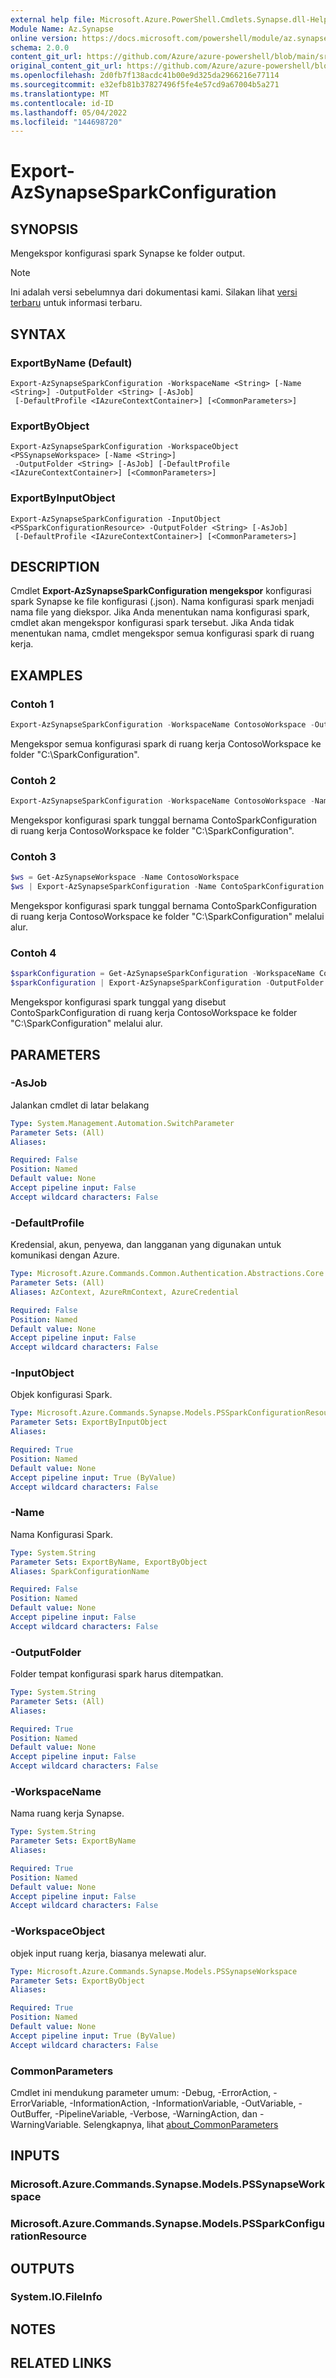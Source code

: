 ```yaml
---
external help file: Microsoft.Azure.PowerShell.Cmdlets.Synapse.dll-Help.xml
Module Name: Az.Synapse
online version: https://docs.microsoft.com/powershell/module/az.synapse/export-azsynapsesparkconfiguration
schema: 2.0.0
content_git_url: https://github.com/Azure/azure-powershell/blob/main/src/Synapse/Synapse/help/Export-AzSynapseSparkConfiguration.md
original_content_git_url: https://github.com/Azure/azure-powershell/blob/main/src/Synapse/Synapse/help/Export-AzSynapseSparkConfiguration.md
ms.openlocfilehash: 2d0fb7f138acdc41b00e9d325da2966216e77114
ms.sourcegitcommit: e32efb81b37827496f5fe4e57cd9a67004b5a271
ms.translationtype: MT
ms.contentlocale: id-ID
ms.lasthandoff: 05/04/2022
ms.locfileid: "144698720"
---
```

# Export-AzSynapseSparkConfiguration

## SYNOPSIS
Mengekspor konfigurasi spark Synapse ke folder output.

> [!NOTE]
>Ini adalah versi sebelumnya dari dokumentasi kami. Silakan lihat [versi terbaru](/powershell/module/az.synapse/export-azsynapsesparkconfiguration) untuk informasi terbaru.

## SYNTAX

### ExportByName (Default)
```
Export-AzSynapseSparkConfiguration -WorkspaceName <String> [-Name <String>] -OutputFolder <String> [-AsJob]
 [-DefaultProfile <IAzureContextContainer>] [<CommonParameters>]
```

### ExportByObject
```
Export-AzSynapseSparkConfiguration -WorkspaceObject <PSSynapseWorkspace> [-Name <String>]
 -OutputFolder <String> [-AsJob] [-DefaultProfile <IAzureContextContainer>] [<CommonParameters>]
```

### ExportByInputObject
```
Export-AzSynapseSparkConfiguration -InputObject <PSSparkConfigurationResource> -OutputFolder <String> [-AsJob]
 [-DefaultProfile <IAzureContextContainer>] [<CommonParameters>]
```

## DESCRIPTION
Cmdlet **Export-AzSynapseSparkConfiguration mengekspor** konfigurasi spark Synapse ke file konfigurasi (.json).
Nama konfigurasi spark menjadi nama file yang diekspor. Jika Anda menentukan nama konfigurasi spark, cmdlet akan mengekspor konfigurasi spark tersebut. Jika Anda tidak menentukan nama, cmdlet mengekspor semua konfigurasi spark di ruang kerja.

## EXAMPLES

### Contoh 1
```powershell
Export-AzSynapseSparkConfiguration -WorkspaceName ContosoWorkspace -OutputFolder "C:\SparkConfiguration"
```

Mengekspor semua konfigurasi spark di ruang kerja ContosoWorkspace ke folder "C:\SparkConfiguration".

### Contoh 2
```powershell
Export-AzSynapseSparkConfiguration -WorkspaceName ContosoWorkspace -Name ContoSparkConfiguration -OutputFolder "C:\SparkConfiguration"
```

Mengekspor konfigurasi spark tunggal bernama ContoSparkConfiguration di ruang kerja ContosoWorkspace ke folder "C:\SparkConfiguration".

### Contoh 3
```powershell
$ws = Get-AzSynapseWorkspace -Name ContosoWorkspace
$ws | Export-AzSynapseSparkConfiguration -Name ContoSparkConfiguration -OutputFolder "C:\SparkConfiguration"
```

Mengekspor konfigurasi spark tunggal bernama ContoSparkConfiguration di ruang kerja ContosoWorkspace ke folder "C:\SparkConfiguration" melalui alur.

### Contoh 4
```powershell
$sparkConfiguration = Get-AzSynapseSparkConfiguration -WorkspaceName ContosoWorkspace -Name ContoSparkConfiguration
$sparkConfiguration | Export-AzSynapseSparkConfiguration -OutputFolder "C:\SparkConfiguration"
```

Mengekspor konfigurasi spark tunggal yang disebut ContoSparkConfiguration di ruang kerja ContosoWorkspace ke folder "C:\SparkConfiguration" melalui alur.

## PARAMETERS

### -AsJob
Jalankan cmdlet di latar belakang

```yaml
Type: System.Management.Automation.SwitchParameter
Parameter Sets: (All)
Aliases:

Required: False
Position: Named
Default value: None
Accept pipeline input: False
Accept wildcard characters: False
```

### -DefaultProfile
Kredensial, akun, penyewa, dan langganan yang digunakan untuk komunikasi dengan Azure.

```yaml
Type: Microsoft.Azure.Commands.Common.Authentication.Abstractions.Core.IAzureContextContainer
Parameter Sets: (All)
Aliases: AzContext, AzureRmContext, AzureCredential

Required: False
Position: Named
Default value: None
Accept pipeline input: False
Accept wildcard characters: False
```

### -InputObject
Objek konfigurasi Spark.

```yaml
Type: Microsoft.Azure.Commands.Synapse.Models.PSSparkConfigurationResource
Parameter Sets: ExportByInputObject
Aliases:

Required: True
Position: Named
Default value: None
Accept pipeline input: True (ByValue)
Accept wildcard characters: False
```

### -Name
Nama Konfigurasi Spark.

```yaml
Type: System.String
Parameter Sets: ExportByName, ExportByObject
Aliases: SparkConfigurationName

Required: False
Position: Named
Default value: None
Accept pipeline input: False
Accept wildcard characters: False
```

### -OutputFolder
Folder tempat konfigurasi spark harus ditempatkan.

```yaml
Type: System.String
Parameter Sets: (All)
Aliases:

Required: True
Position: Named
Default value: None
Accept pipeline input: False
Accept wildcard characters: False
```

### -WorkspaceName
Nama ruang kerja Synapse.

```yaml
Type: System.String
Parameter Sets: ExportByName
Aliases:

Required: True
Position: Named
Default value: None
Accept pipeline input: False
Accept wildcard characters: False
```

### -WorkspaceObject
objek input ruang kerja, biasanya melewati alur.

```yaml
Type: Microsoft.Azure.Commands.Synapse.Models.PSSynapseWorkspace
Parameter Sets: ExportByObject
Aliases:

Required: True
Position: Named
Default value: None
Accept pipeline input: True (ByValue)
Accept wildcard characters: False
```

### CommonParameters
Cmdlet ini mendukung parameter umum: -Debug, -ErrorAction, -ErrorVariable, -InformationAction, -InformationVariable, -OutVariable, -OutBuffer, -PipelineVariable, -Verbose, -WarningAction, dan -WarningVariable. Selengkapnya, lihat [about_CommonParameters](http://go.microsoft.com/fwlink/?LinkID=113216)

## INPUTS

### Microsoft.Azure.Commands.Synapse.Models.PSSynapseWorkspace

### Microsoft.Azure.Commands.Synapse.Models.PSSparkConfigurationResource

## OUTPUTS

### System.IO.FileInfo

## NOTES

## RELATED LINKS
